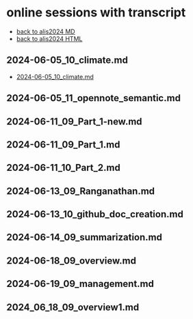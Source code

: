 # online sessions with transcript

* [back to alis2024 MD](../README.md)
* [back to alis2024 HTML](../README.html)

## 2024-06-05_10_climate.md

* [2024-06-05_10_climate.md](./2024-06-05_10_climate.md)

##  2024-06-05_11_opennote_semantic.md

##  2024-06-11_09_Part_1-new.md

##  2024-06-11_09_Part_1.md

##  2024-06-11_10_Part_2.md

## 2024-06-13_09_Ranganathan.md

## 2024-06-13_10_github_doc_creation.md

## 2024-06-14_09_summarization.md

## 2024-06-18_09_overview.md

## 2024-06-19_09_management.md

## 2024_06_18_09_overview1.md


